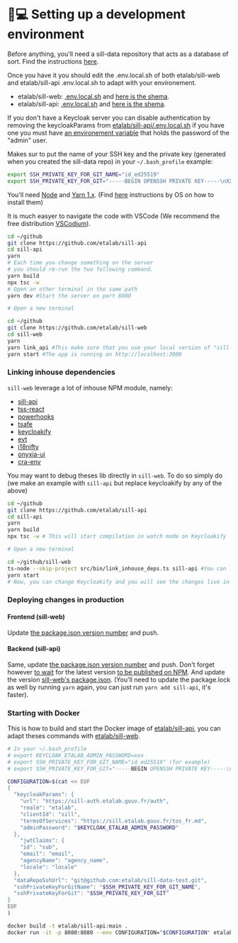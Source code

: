 # 👩💻 Setting up a development environment

Before anything, you'll need a sill-data repository that acts as a database of sort. Find the instructions [here](deploying.md#the-data-git-repository).

Once you have it you should edit the .env.local.sh of both etalab/sill-web and etalab/sill-api .env.local.sh to adapt with your environement.

* etalab/sill-web: [.env.local.sh](https://github.com/etalab/sill-web/blob/main/.env.local.sh) and [here is the shema](https://github.com/etalab/sill-web/blob/5dfd9535e777400e20dcd45dd3baf6173273e620/src/configuration.ts#L14-L65).
* etalab/sill-api: [.env.local.sh](https://github.com/etalab/sill-api/blob/main/.env.local.sh) and [here is the shema](https://github.com/etalab/sill-api/blob/main/src/server/configuration.ts).

If you don't have a Keycloak server you can disable authentication by removing the keycloakParams from [etalab/sill-api/.env.local.sh](https://github.com/etalab/sill-api/blob/2a6016fbd408bded77acf3938e3c74cea76c53aa/.env.local.sh#L5-L11) if you have one you must have [an environement variable](https://github.com/etalab/sill-api/blob/2a6016fbd408bded77acf3938e3c74cea76c53aa/.env.local.sh#L10) that holds the password of the "admin" user.

Makes sur to put the name of your SSH key and the private key (generated when you created the sill-data repo) in your `~/.bash_profile` example:

```bash
export SSH_PRIVATE_KEY_FOR_GIT_NAME="id_ed25519"
export SSH_PRIVATE_KEY_FOR_GIT="-----BEGIN OPENSSH PRIVATE KEY-----\nXXX\nXXX\nXXX\nXXX\nXXX\n-----END OPENSSH PRIVATE KEY-----\n"
```

You'll need [Node](https://nodejs.org/) and [Yarn 1.x](https://classic.yarnpkg.com/lang/en/). (Find [here](https://docs.gitlanding.dev/#step-by-step-guide) instructions by OS on how to install them)

It is much easyer to navigate the code with VSCode (We recommend the free distribution [VSCodium](https://sill.etalab.gouv.fr/software?name=VSCodium)).

```bash
cd ~/github
git clone https://github.com/etalab/sill-api
cd sill-api
yarn
# Each time you change something on the server
# you should re-run the two following command.
yarn build
npx tsc -w 
# Open an other terminal in the same path
yarn dev #Start the server on port 8080

# Open a new terminal

cd ~/github
git clone https://github.com/etalab/sill-web
cd sill-web
yarn
yarn link_api #This make sure that you use your local version of "sill-web" and not the latest NPM release.
yarn start #The app is running on http://localhost:3000
```

### Linking inhouse dependencies

`sill-web` leverage a lot of inhouse NPM module, namely:

* [sill-api](https://www.npmjs.com/package/sill-api)
* [tss-react](https://tss-react.dev)
* [powerhooks](https://powerhooks.dev)
* [tsafe](https://tsafe.dev)
* [keycloakify](https://keycloakify.dev)
* [evt](https://evt.land)
* [i18nifty](https://github.com/garronej/i18nifty)
* [onyxia-ui](https://github.com/InseeFrLab/onyxia-ui)
* [cra-env](https://github.com/etalab/cra-env)

You may want to debug theses lib directly in `sill-web`. To do so simply do (we make an example with `sill-api` but replace keycloakify by any of the above)

```bash
cd ~/github
git clone https://github.com/etalab/sill-api
cd sill-api
yarn
yarn build
npx tsc -w # This will start compilation in watch mode on Keycloakify

# Open a new terminal

cd ~/github/sill-web
ts-node --skip-project src/bin/link_inhouse_deps.ts sill-api #You can link more than just one lib example: ts-node --skip-project src/bin/link_inhouse_deps.ts sill-api keycloakify onyxia-ui
yarn start
# Now, you can change Keycloakify and you will see the changes live in https://localhost:3000
```

### Deploying changes in production

#### Frontend (sill-web)

Update [the package.json version number](https://github.com/etalab/sill-web/blob/faeeb89792ee1174fd345717a94ca6677a2adb42/package.json#L4) and push.

#### Backend (sill-api)

Same, update [the package.json version number](https://github.com/etalab/sill-api/blob/77703b6ec2874792ad7d858f29b53109ee590de1/package.json#L3) and push. Don't forget however [to wait](https://github.com/etalab/sill-api/actions) for the latest version [to be published on NPM](https://www.npmjs.com/package/sill-api). And update the version [sill-web's package.json](https://github.com/etalab/sill-web/blob/faeeb89792ee1174fd345717a94ca6677a2adb42/package.json#L48). (You'll need to update the package.lock as well by running `yarn` again, you can just run `yarn add sill-api`, it's faster).

### Starting with Docker

This is how to build and start the Docker image of [etalab/sill-api](https://github.com/etalab/sill-api), you can adapt theses commands with [etalab/sill-web](https://github.com/etalab/sill-web).

```bash
# In your ~/.bash_profile
# export KEYCLOAK_ETALAB_ADMIN_PASSWORD=xxx
# export SSH_PRIVATE_KEY_FOR_GIT_NAME="id_ed25519" (for example)
# export SSH_PRIVATE_KEY_FOR_GIT="-----BEGIN OPENSSH PRIVATE KEY-----\nxxx\nxxx\nxxx\n-----END OPENSSH PRIVATE KEY-----\n"

CONFIGURATION=$(cat << EOF
{
  "keycloakParams": {
    "url": "https://sill-auth.etalab.gouv.fr/auth",
    "realm": "etalab",
    "clientId": "sill",
    "termsOfServices": "https://sill.etalab.gouv.fr/tos_fr.md",
    "adminPassword": "$KEYCLOAK_ETALAB_ADMIN_PASSWORD"
  },
    "jwtClaims": {
    "id": "sub",
    "email": "email",
    "agencyName": "agency_name",
    "locale": "locale"
  },
  "dataRepoSshUrl": "git@github.com:etalab/sill-data-test.git",
  "sshPrivateKeyForGitName": "$SSH_PRIVATE_KEY_FOR_GIT_NAME",
  "sshPrivateKeyForGit": "$SSH_PRIVATE_KEY_FOR_GIT"
}
EOF
)

docker build -t etalab/sill-api:main .
docker run -it -p 8080:8080 --env CONFIGURATION="$CONFIGURATION" etalab/sill-api:mainsh
```
